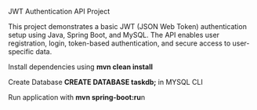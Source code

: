 JWT Authentication API Project

This project demonstrates a basic JWT (JSON Web Token) authentication setup using Java, Spring Boot, and MySQL. The API enables user registration, login, token-based authentication, and secure access to user-specific data.

Install dependencies using **mvn clean install**

Create Database **CREATE DATABASE taskdb;** in MYSQL CLI 

Run application with **mvn spring-boot:ru**n
